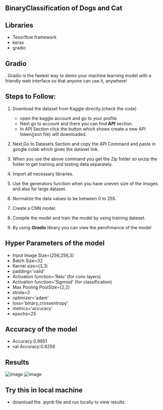 ## BinaryClassification of Dogs and Cat

## Libraries
   * Tesorflow framework
   * keras
   * gradio

## Gradio

. Gradio is the fastest way to demo your machine learning model with a friendly web interface so that anyone can use it, anywhere!
## Steps to Follow:
  1) Download the dataset from Kaggle directly.(check the code)
     * open the kaggle account and go to your profile.
     * Next go to account and there you can find ***API*** section.
     * In API Section click the button which shows create a new API token(json file) will downloaded.

 2) Next,Go to Datasets Section and copy the API Command and paste in google colab which gives the dataset link.
 3) When you use the above command  you get the Zip folder so unzip the folder to get training and testing data separately.
 4) Import all necessary libraries.
 5) Use the generators function when you have uneven size of the images and also for large dataset.
 6) Normalize the data values to be between 0 to 255.
 7) Create a CNN model.
 8) Compile the model and train the model by using training dataset.
 9) By using ***Gradio*** library you can view the perofrmance of the model

## Hyper Parameters of the model
* Input Image Size=(256,256,3)
* Batch Size=32
* Kernel size=(3,3)
* padding='valid'
* Activation function='Relu' (for conv layers)
* Activation function='Sigmoid' (for classification)
* Max Pooling PoolSize=(2,2)
* stride=2
* optimizer='adam'
* loss='binary_crossentropy'
* metrics='accuracy'
* epochs=25

## Accuracy of the model
 * Accuracy:0.9951
 * val Accuracy:0.8256
 

## Results

![image](https://user-images.githubusercontent.com/67852967/197771065-25a476ab-2bba-4008-9ebf-4189584b4102.png)
![image](https://user-images.githubusercontent.com/67852967/197771224-4bc06827-24d2-4cc8-8421-e966fd324dcc.png)

## Try this in local machine

* download the .ipynb file and run locally to view results.
 
     
